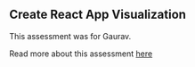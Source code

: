 ## Create React App Visualization

This assessment was for Gaurav.

Read more about this assessment [here](https://react.eogresources.com)
